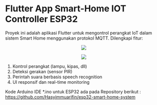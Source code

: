 # Flutter App Smart-Home IOT Controller ESP32

Proyek ini adalah aplikasi Flutter untuk mengontrol perangkat IoT dalam sistem Smart Home menggunakan protokol MQTT. Dilengkapi fitur:
<p align="center">
   <img src="https://github.com/user-attachments/assets/b43a76bd-15a3-460b-a853-02472f3bcef1">
</p>
<p align="center">
   <img src="https://github.com/user-attachments/assets/4ad61980-8f14-4eb3-816f-a7d3484ee1ba">
</p>

1. Kontrol perangkat (lampu, kipas, dll)
3. Deteksi gerakan (sensor PIR)
4. Perintah suara berbasis speech recognition
5. UI responsif dan real-time monitoring

Kode Arduino IDE *.ino untuk ESP32 ada pada Repository berikut : https://github.com/Hasyimmuarifin/esp32-smart-home-system
